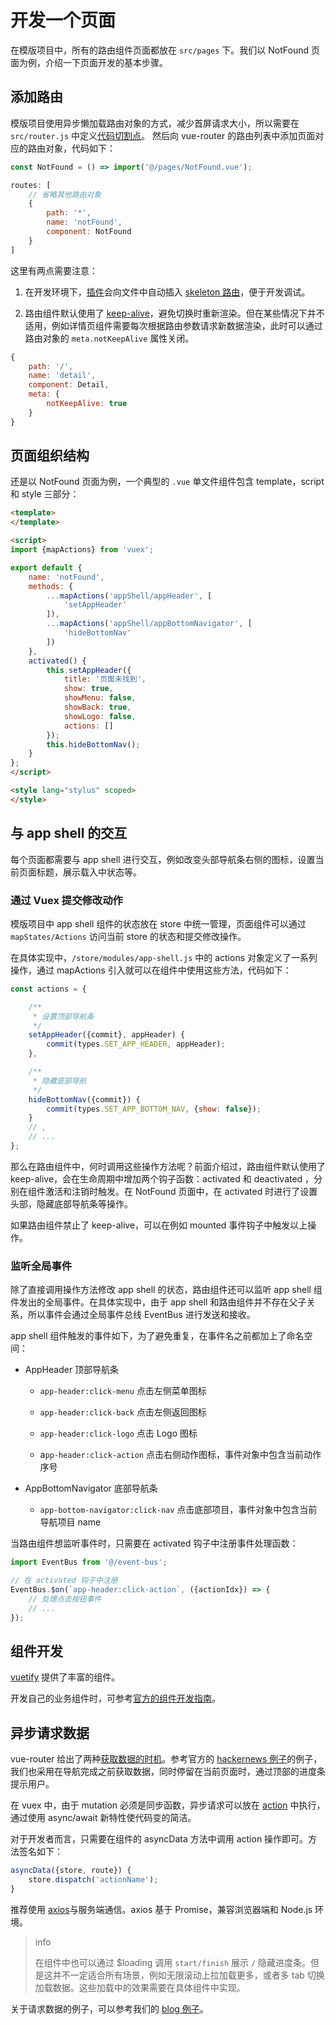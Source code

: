 # 开发一个页面

在模版项目中，所有的路由组件页面都放在 `src/pages` 下。我们以 NotFound 页面为例，介绍一下页面开发的基本步骤。

## 添加路由

模版项目使用异步懒加载路由对象的方式，减少首屏请求大小，所以需要在 `src/router.js` 中定义[代码切割点](https://ssr.vuejs.org/en/routing.html)。
然后向 vue-router 的路由列表中添加页面对应的路由对象，代码如下：

```js
const NotFound = () => import('@/pages/NotFound.vue');

routes: [
    // 省略其他路由对象
    {
        path: '*',
        name: 'notFound',
        component: NotFound
    }
]
```

这里有两点需要注意：

1. 在开发环境下，[插件](https://github.com/lavas-project/vue-skeleton-webpack-plugin)会向文件中自动插入 [skeleton 路由](https://lavas.baidu.com/guide/vue/doc/vue/02-advanced/07-skeleton)，便于开发调试。

2. 路由组件默认使用了 [keep-alive](https://cn.vuejs.org/v2/guide/components.html#keep-alive)，避免切换时重新渲染。但在某些情况下并不适用，例如详情页组件需要每次根据路由参数请求新数据渲染，此时可以通过路由对象的 `meta.notKeepAlive` 属性关闭。

```js
{
    path: '/',
    name: 'detail',
    component: Detail,
    meta: {
        notKeepAlive: true
    }
}
```

## 页面组织结构

还是以 NotFound 页面为例，一个典型的 `.vue` 单文件组件包含 template，script 和 style 三部分：

```html
<template>
</template>

<script>
import {mapActions} from 'vuex';

export default {
    name: 'notFound',
    methods: {
        ...mapActions('appShell/appHeader', [
            'setAppHeader'
        ]),
        ...mapActions('appShell/appBottomNavigator', [
            'hideBottomNav'
        ])
    },
    activated() {
        this.setAppHeader({
            title: '页面未找到',
            show: true,
            showMenu: false,
            showBack: true,
            showLogo: false,
            actions: []
        });
        this.hideBottomNav();
    }
};
</script>

<style lang="stylus" scoped>
</style>
```

## 与 app shell 的交互

每个页面都需要与 app shell 进行交互，例如改变头部导航条右侧的图标，设置当前页面标题，展示载入中状态等。

### 通过 Vuex 提交修改动作

模版项目中 app shell 组件的状态放在 store 中统一管理，页面组件可以通过 `mapStates/Actions` 访问当前 store 的状态和提交修改操作。

在具体实现中，`/store/modules/app-shell.js` 中的 actions 对象定义了一系列操作，通过 mapActions 引入就可以在组件中使用这些方法，代码如下：

```js
const actions = {

    /**
     * 设置顶部导航条
     */
    setAppHeader({commit}, appHeader) {
        commit(types.SET_APP_HEADER, appHeader);
    },

    /**
     * 隐藏底部导航
     */
    hideBottomNav({commit}) {
        commit(types.SET_APP_BOTTOM_NAV, {show: false});
    }
    // ,
    // ...
};
```

那么在路由组件中，何时调用这些操作方法呢？前面介绍过，路由组件默认使用了 keep-alive，会在生命周期中增加两个钩子函数：activated 和 deactivated ，分别在组件激活和注销时触发。在 NotFound 页面中，在 activated 时进行了设置头部，隐藏底部导航条等操作。

如果路由组件禁止了 keep-alive，可以在例如 mounted 事件钩子中触发以上操作。

### 监听全局事件

除了直接调用操作方法修改 app shell 的状态，路由组件还可以监听 app shell 组件发出的全局事件。在具体实现中，由于 app shell 和路由组件并不存在父子关系，所以事件会通过全局事件总线 EventBus 进行发送和接收。

app shell 组件触发的事件如下，为了避免重复，在事件名之前都加上了命名空间：

* AppHeader 顶部导航条
    
    * `app-header:click-menu` 点击左侧菜单图标

    * `app-header:click-back` 点击左侧返回图标
    
    * `app-header:click-logo` 点击 Logo 图标
    
    * a`pp-header:click-action` 点击右侧动作图标，事件对象中包含当前动作序号

* AppBottomNavigator 底部导航条
    
    * `app-bottom-navigator:click-nav` 点击底部项目，事件对象中包含当前导航项目 name

当路由组件想监听事件时，只需要在 activated 钩子中注册事件处理函数：

```js
import EventBus from '@/event-bus';

// 在 activated 钩子中注册
EventBus.$on(`app-header:click-action`, ({actionIdx}) => {
    // 处理点击按钮事件
    // ...
});
```

## 组件开发

[vuetify](https://vuetifyjs.com) 提供了丰富的组件。

开发自己的业务组件时，可参考[官方的组件开发指南](https://cn.vuejs.org/v2/guide/components.html)。

## 异步请求数据

vue-router 给出了两种[获取数据的时机](https://router.vuejs.org/zh-cn/advanced/data-fetching.html)。参考官方的 [hackernews 例子](https://github.com/vuejs/vue-hackernews-2.0)的例子，我们也采用在导航完成之前获取数据，同时停留在当前页面时，通过顶部的进度条提示用户。

在 vuex 中，由于 mutation 必须是同步函数，异步请求可以放在 [action](https://vuex.vuejs.org/zh-cn/actions.html) 中执行，通过使用 async/await 新特性使代码变的简洁。

对于开发者而言，只需要在组件的 asyncData 方法中调用 action 操作即可。方法签名如下：
```js
asyncData({store, route}) {
    store.dispatch('actionName');
}
```

推荐使用 [axios](https://github.com/mzabriskie/axios)与服务端通信。axios 基于 Promise，兼容浏览器端和 Node.js 环境。

> info
>
> 在组件中也可以通过 $loading 调用 `start/finish` 展示 `/` 隐藏进度条。但是这并不一定适合所有场景，例如无限滚动上拉加载更多，或者多 tab 切换加载数据。这些加载中的效果需要在具体组件中实现。

关于请求数据的例子，可以参考我们的 [blog 例子](https://github.com/lavas-project/lavas-demo-blog)。




